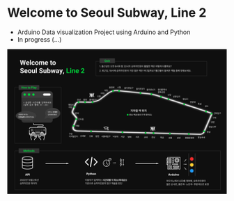 # Welcome to Seoul Subway, Line 2
- Arduino Data visualization Project using Arduino and Python
- In progress (...)

![Introduction of this project](./img/final_introduction.png "Introduction")